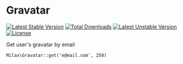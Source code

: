 # Gravatar

[![Latest Stable Version](https://poser.pugx.org/milax/gravatar/v/stable)](https://packagist.org/packages/milax/gravatar) [![Total Downloads](https://poser.pugx.org/milax/gravatar/downloads)](https://packagist.org/packages/milax/gravatar) [![Latest Unstable Version](https://poser.pugx.org/milax/gravatar/v/unstable)](https://packagist.org/packages/milax/gravatar) [![License](https://poser.pugx.org/milax/gravatar/license)](https://packagist.org/packages/milax/gravatar)

Get user's gravatar by email

```
Milax\Gravatar::get('e@mail.com', 250)
```